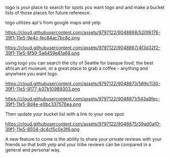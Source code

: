 togo is your place to search for spots you want togo and
and make a bucket lists of those places for future reference.

togo utilizes api's from google maps and yelp

https://cloud.githubusercontent.com/assets/9797122/9048868/520f6176-39f1-11e5-9e4c-fec84ac7bc8c.png

https://cloud.githubusercontent.com/assets/9797122/9048867/4f3d32f2-39f1-11e5-8f59-5a6459e61a68.png

using togo you can search the city of Seattle for
basque food, the best african art museum, or a great
place to grab a coffee - anything and anywhere you
want togo.

https://cloud.githubusercontent.com/assets/9797122/9048873/569c1130-39f1-11e5-9177-b37b10989303.png

https://cloud.githubusercontent.com/assets/9797122/9048871/543a9fec-39f1-11e5-8d4e-e0bc337576ea.png

Then update your bucket list with
a link to your new spot.

https://cloud.githubusercontent.com/assets/9797122/9048875/59ad0af0-39f1-11e5-8504-dc4cf5c0e3f6.png

A new feature to come is the ability to share
your private reviews with your friends so that both
yelp and your tribe reviews can be compared
in a general and personal way.







